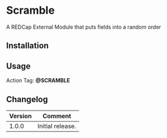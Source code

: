 # Scramble

A REDCap External Module that puts fields into a random order

## Installation


## Usage

Action Tag: **@SCRAMBLE**


## Changelog

Version | Comment
------- | -------------
1.0.0   | Initial release.